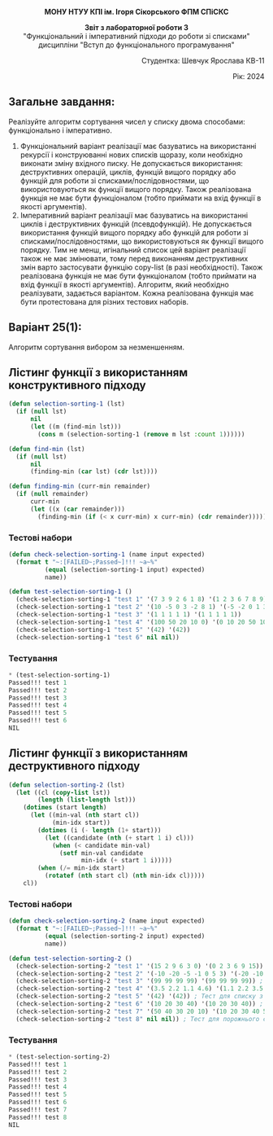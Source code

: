 <p align="center"><b>МОНУ НТУУ КПІ ім. Ігоря Сікорського ФПМ СПіСКС</b></p>
<p align="center">
<b>Звіт з лабораторної роботи 3</b><br/>
"Функціональний і імперативний підходи до роботи зі списками"<br/>
дисципліни "Вступ до функціонального програмування"
</p>
<p align="right">Студентка: Шевчук Ярослава КВ-11<p>
<p align="right">Рік: 2024<p>

## Загальне завдання:
Реалізуйте алгоритм сортування чисел у списку двома способами: функціонально і імперативно.
1. Функціональний варіант реалізації має базуватись на використанні рекурсії і конструюванні нових списків щоразу, коли необхідно виконати зміну вхідного писку. Не допускається використання: деструктивних операцій, циклів, функцій вищого порядку або функцій для роботи зі списками/послідовностями, що використовуються як функції вищого порядку. Також реалізована функція не має бути функціоналом (тобто приймати на вхід функції в якості аргументів).
2. Імперативний варіант реалізації має базуватись на використанні циклів і деструктивних функцій (псевдофункцій). Не допускається використання функцій вищого порядку або функцій для роботи зі списками/послідовностями, що використовуються як функції вищого порядку. Тим не менш,  игінальний список цей варіант реалізації також не має змінювати, тому перед виконанням деструктивних змін варто застосувати функцію copy-list (в разі необхідності). Також реалізована функція не має бути функціоналом (тобто приймати на вхід функції в якості аргументів).
Алгоритм, який необхідно реалізувати, задається варіантом. Кожна реалізована функція має бути протестована для різних тестових наборів. 
## Варіант 25(1):
Алгоритм сортування вибором за незменшенням.
## Лістинг функції з використанням конструктивного підходу
```lisp
(defun selection-sorting-1 (lst)                                          ; Функція реалізує сортування вибором за незменшенням (функціональний підхід)
  (if (null lst)                                                          ; Якщо список порожній, повертаємо порожній список
      nil
      (let ((m (find-min lst)))                                           ; Знаходимо мінімальний елемент у списку
        (cons m (selection-sorting-1 (remove m lst :count 1))))))         ; Рекурсивно сортуємо список без мінімального елемента

(defun find-min (lst)                                                     ; Функція знаходить мінімальний елемент у списку
  (if (null lst)                                                          ; Якщо список порожній, повертаємо nil
      nil
      (finding-min (car lst) (cdr lst))))                                 ; Викликаємо допоміжну функцію для пошуку мінімуму

(defun finding-min (curr-min remainder)                                   ; Допоміжна функція для рекурсивного пошуку мінімального елемента
  (if (null remainder)                                                    ; Якщо залишків списку більше немає
      curr-min                                                            ; Повертаємо поточний мінімум
      (let ((x (car remainder)))                                          ; Отримуємо поточний елемент
        (finding-min (if (< x curr-min) x curr-min) (cdr remainder)))))   ; Оновлюємо мінімум і обробляємо решту списку
```
### Тестові набори
```lisp
(defun check-selection-sorting-1 (name input expected)
  (format t "~:[FAILED~;Passed~]!!! ~a~%" 
          (equal (selection-sorting-1 input) expected) 
          name))

(defun test-selection-sorting-1 ()
  (check-selection-sorting-1 "test 1" '(7 3 9 2 6 1 8) '(1 2 3 6 7 8 9)) 
  (check-selection-sorting-1 "test 2" '(10 -5 0 3 -2 8 1) '(-5 -2 0 1 3 8 10))
  (check-selection-sorting-1 "test 3" '(1 1 1 1 1) '(1 1 1 1 1)) 
  (check-selection-sorting-1 "test 4" '(100 50 20 10 0) '(0 10 20 50 100)) 
  (check-selection-sorting-1 "test 5" '(42) '(42))
  (check-selection-sorting-1 "test 6" nil nil))
```
### Тестування
```lisp
* (test-selection-sorting-1)
Passed!!! test 1
Passed!!! test 2
Passed!!! test 3
Passed!!! test 4
Passed!!! test 5
Passed!!! test 6
NIL
```
## Лістинг функції з використанням деструктивного підходу
```lisp
(defun selection-sorting-2 (lst)                                         ; Функція реалізує сортування вибором за незменшенням (імперативний підхід)
  (let ((cl (copy-list lst))                                             ; Створюємо копію списку, щоб не змінювати оригінал
        (length (list-length lst)))                                      ; Отримуємо довжину списку
    (dotimes (start length)                                              ; Проходимо по всіх елементах списку
      (let ((min-val (nth start cl))                                     ; Припускаємо, що мінімум — це поточний елемент
            (min-idx start))                                             ; Індекс мінімального елемента
        (dotimes (i (- length (1+ start)))                               ; Переглядаємо решту списку
          (let ((candidate (nth (+ start 1 i) cl)))                      ; Отримуємо поточний елемент
            (when (< candidate min-val)                                  ; Якщо поточний елемент менший за мінімум
              (setf min-val candidate                                    ; Оновлюємо мінімум
                    min-idx (+ start 1 i)))))                            ; Оновлюємо індекс мінімального елемента
        (when (/= min-idx start)                                         ; Якщо мінімум не на своєму місці
          (rotatef (nth start cl) (nth min-idx cl)))))                   ; Міняємо місцями поточний елемент і мінімум
    cl))                                                                 ; Повертаємо відсортований список
```
### Тестові набори
```lisp
(defun check-selection-sorting-2 (name input expected)
  (format t "~:[FAILED~;Passed~]!!! ~a~%" 
          (equal (selection-sorting-2 input) expected) 
          name))

(defun test-selection-sorting-2 ()
  (check-selection-sorting-2 "test 1" '(15 2 9 6 3 0) '(0 2 3 6 9 15)) ; Тест для змішаного списку
  (check-selection-sorting-2 "test 2" '(-10 -20 -5 -1 0 5 3) '(-20 -10 -5 -1 0 3 5)) ; Тест для списку з від'ємними числами
  (check-selection-sorting-2 "test 3" '(99 99 99 99) '(99 99 99 99)) ; Тест для списку з однаковими елементами
  (check-selection-sorting-2 "test 4" '(3.5 2.2 1.1 4.6) '(1.1 2.2 3.5 4.6)) ; Тест для списку з дробовими числами
  (check-selection-sorting-2 "test 5" '(42) '(42)) ; Тест для списку з одним елементом
  (check-selection-sorting-2 "test 6" '(10 20 30 40) '(10 20 30 40)) ; Тест для вже відсортованого списку
  (check-selection-sorting-2 "test 7" '(50 40 30 20 10) '(10 20 30 40 50)) ; Тест для списку у зворотному порядку
  (check-selection-sorting-2 "test 8" nil nil)) ; Тест для порожнього списку
```
### Тестування
```lisp
* (test-selection-sorting-2)
Passed!!! test 1
Passed!!! test 2
Passed!!! test 3
Passed!!! test 4
Passed!!! test 5
Passed!!! test 6
Passed!!! test 7
Passed!!! test 8
NIL
```
